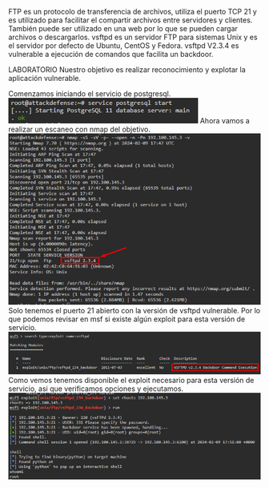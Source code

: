 FTP es un protocolo de transferencia de archivos, utiliza el puerto TCP 21 y es utilizado para facilitar el compartir archivos entre servidores y clientes.
También puede ser utilizado en una web por lo que se pueden cargar archivos o descargarlos.
vsftpd es un servidor FTP para sistemas Unix y es el servidor por defecto de Ubuntu, CentOS y Fedora.
vsftpd V2.3.4 es vulnerable a ejecución de comandos que facilita un backdoor.

LABORATORIO
Nuestro objetivo es realizar reconocimiento y explotar la aplicación vulnerable.

Comenzamos iniciando el servicio de postgresql.
![](../../../../Images/Pasted%20image%2020240209144644.png)
Ahora vamos a realizar un escaneo con nmap del objetivo.
![](../../../../Images/Pasted%20image%2020240209144807.png)
Solo tenemos el puerto 21 abierto con la versión de vsftpd vulnerable.
Por lo que podemos revisar en msf si existe algún exploit para esta versión de servicio.
![](../../../../Images/Pasted%20image%2020240209144942.png)
Como vemos tenemos disponible el exploit necesario para esta versión de servicio, asi que verificamos opciones y ejecutamos.
![](../../../../Images/Pasted%20image%2020240209145122.png)
